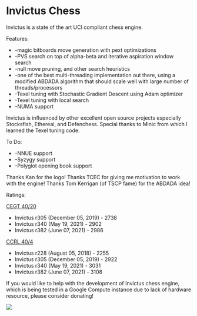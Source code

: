 # Invictus Chess

Invictus is a state of the art UCI compliant chess engine. 

Features:
* -magic bitboards move generation with pext optimizations
* -PVS search on top of alpha-beta and iterative aspiration window search
* -null move pruning, and other search heuristics
* -one of the best multi-threading implementation out there, using a modified ABDADA algorithm that should scale well with large number of threads/processors
* -Texel tuning with Stochastic Gradient Descent using Adam optimizer
* -Texel tuning with local search
* -NUMA support

Invictus is influenced by other excellent open source projects especially Stocksfish, Ethereal, and Defenchess. Special thanks to Minic from which I learned the Texel tuning code.

To Do:
* -NNUE support
* -Syzygy support
* -Polyglot opening book support

Thanks Kan for the logo! 
Thanks TCEC for giving me motivation to work with the engine! 
Thanks Tom Kerrigan (of TSCP fame) for the ABDADA idea!

Ratings:

[CEGT 40/20](http://www.cegt.net/40_40%20Rating%20List/40_40%20All%20Versions/rangliste.html)
* Invictus r305 (December 05, 2019) - 2738
* Invictus r340 (May 19, 2021) - 2902
* Invictus r382 (June 07, 2021) - 2986

[CCRL 40/4](https://ccrl.chessdom.com/ccrl/404/rating_list_all.html)
* Invictus r228 (August 05, 2018) - 2255
* Invictus r305 (December 05, 2019) - 2922
* Invictus r340 (May 19, 2021) - 3031
* Invictus r382 (June 07, 2021) - 3108

If you would like to help with the development of Invictus chess engine, which is being tested in a Google Compute instance due to lack of hardware resource, please consider donating!

[![](https://www.paypalobjects.com/en_US/i/btn/btn_donateCC_LG.gif)](https://www.paypal.com/cgi-bin/webscr?cmd=_s-xclick&hosted_button_id=Y79ZRSGB2KFSE)
